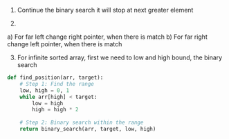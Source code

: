 1. Continue the binary search it will stop at next greater element

2. 
a) For far left change right pointer, when there is match
b) For far right change left pointer, when there is match

3. For infinite sorted array, first we need to low and high bound, the binary search

```python
def find_position(arr, target):
    # Step 1: Find the range
    low, high = 0, 1
    while arr[high] < target:
        low = high
        high = high * 2
    
    # Step 2: Binary search within the range
    return binary_search(arr, target, low, high)
```

